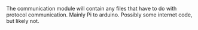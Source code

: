 The communication module will contain any files that have to do with protocol communication. Mainly Pi to arduino. Possibly some internet code, but likely not.